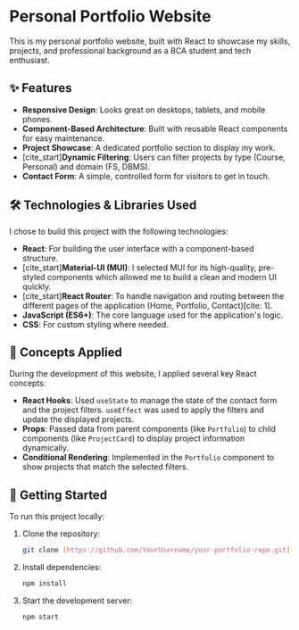 # Personal Portfolio Website

This is my personal portfolio website, built with React to showcase my skills, projects, and professional background as a BCA student and tech enthusiast.

## ✨ Features

* **Responsive Design**: Looks great on desktops, tablets, and mobile phones.
* **Component-Based Architecture**: Built with reusable React components for easy maintenance.
* **Project Showcase**: A dedicated portfolio section to display my work.
* [cite_start]**Dynamic Filtering**: Users can filter projects by type (Course, Personal) and domain (FS, DBMS).
* **Contact Form**: A simple, controlled form for visitors to get in touch.

## 🛠️ Technologies & Libraries Used

I chose to build this project with the following technologies:

* **React**: For building the user interface with a component-based structure.
* [cite_start]**Material-UI (MUI)**: I selected MUI for its high-quality, pre-styled components which allowed me to build a clean and modern UI quickly.
* [cite_start]**React Router**: To handle navigation and routing between the different pages of the application (Home, Portfolio, Contact)[cite: 1].
* **JavaScript (ES6+)**: The core language used for the application's logic.
* **CSS**: For custom styling where needed.

## 🧠 Concepts Applied

During the development of this website, I applied several key React concepts:

* **React Hooks**: Used `useState` to manage the state of the contact form and the project filters. `useEffect` was used to apply the filters and update the displayed projects.
* **Props**: Passed data from parent components (like `Portfolio`) to child components (like `ProjectCard`) to display project information dynamically.
* **Conditional Rendering**: Implemented in the `Portfolio` component to show projects that match the selected filters.

## 🚀 Getting Started

To run this project locally:

1.  Clone the repository:
    ```bash
    git clone [https://github.com/YourUsername/your-portfolio-repo.git](https://github.com/YourUsername/your-portfolio-repo.git)
    ```
2.  Install dependencies:
    ```bash
    npm install
    ```
3.  Start the development server:
    ```bash
    npm start
    ```